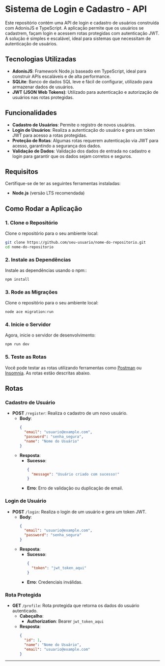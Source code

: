 # Sistema de Login e Cadastro - API

Este repositório contém uma API de login e cadastro de usuários construída com AdonisJS e TypeScript. A aplicação permite que os usuários se cadastrem, façam login e acessem rotas protegidas com autenticação JWT. A solução é simples e escalável, ideal para sistemas que necessitam de autenticação de usuários.

## Tecnologias Utilizadas

- **AdonisJS**: Framework Node.js baseado em TypeScript, ideal para construir APIs escaláveis e de alta performance.
- **SQLite**: Banco de dados SQL leve e fácil de configurar, utilizado para armazenar dados de usuários.
- **JWT (JSON Web Tokens)**: Utilizado para autenticação e autorização de usuários nas rotas protegidas.

## Funcionalidades

- **Cadastro de Usuários**: Permite o registro de novos usuários.
- **Login de Usuários**: Realiza a autenticação do usuário e gera um token JWT para acesso a rotas protegidas.
- **Proteção de Rotas**: Algumas rotas requerem autenticação via JWT para acesso, garantindo a segurança dos dados.
- **Validação de Dados**: Validação dos dados de entrada no cadastro e login para garantir que os dados sejam corretos e seguros.

## Requisitos

Certifique-se de ter as seguintes ferramentas instaladas:

- **Node.js** (versão LTS recomendada)

## Como Rodar a Aplicação

### 1. Clone o Repositório

Clone o repositório para o seu ambiente local:

```bash
git clone https://github.com/seu-usuario/nome-do-repositorio.git
cd nome-do-repositorio
```

### 2. Instale as Dependências

Instale as dependências usando o npm::

```bash
npm install
```

### 3. Rode as Migrações

Clone o repositório para o seu ambiente local:

```bash
node ace migration:run
```

### 4. Inicie o Servidor

Agora, inicie o servidor de desenvolvimento:

```bash
npm run dev
```

### 5. Teste as Rotas

Você pode testar as rotas utilizando ferramentas como [Postman](https://www.postman.com/) ou [Insomnia](https://insomnia.rest/). As rotas estão descritas abaixo.

## Rotas

### **Cadastro de Usuário**

- **POST** `/register`: Realiza o cadastro de um novo usuário.
  - **Body**:
    ```json
    {
      "email": "usuario@example.com",
      "password": "senha_segura",
      "name": "Nome do Usuário"
    }
    ```
  - **Resposta**:
    - **Sucesso**:
      ```json
      {
        "message": "Usuário criado com sucesso!"
      }
      ```
    - **Erro**: Erro de validação ou duplicação de email.

### **Login de Usuário**

- **POST** `/login`: Realiza o login de um usuário e gera um token JWT.
  - **Body**:
    ```json
    {
      "email": "usuario@example.com",
      "password": "senha_segura"
    }
    ```
  - **Resposta**:
    - **Sucesso**:
      ```json
      {
        "token": "jwt_token_aqui"
      }
      ```
    - **Erro**: Credenciais inválidas.

### **Rota Protegida**

- **GET** `/profile`: Rota protegida que retorna os dados do usuário autenticado.
  - **Cabeçalho**:
    - **Authorization**: Bearer `jwt_token_aqui`
  - **Resposta**:
    ```json
    {
      "id": 1,
      "name": "Nome do Usuário",
      "email": "usuario@example.com"
    }
    ```
----

